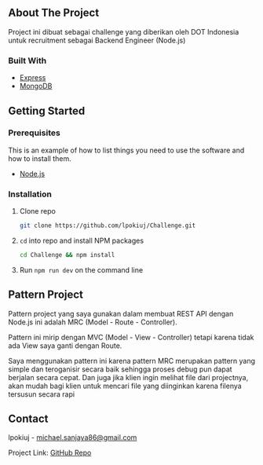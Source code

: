 ## About The Project

Project ini dibuat sebagai challenge yang diberikan oleh DOT Indonesia untuk recruitment sebagai Backend Engineer (Node.js)

### Built With

- [Express](https://expressjs.com/)
- [MongoDB](https://www.mongodb.com/)

## Getting Started

### Prerequisites

This is an example of how to list things you need to use the software and how to install them.

- [Node.js](https://nodejs.org/en/download/)

### Installation

1. Clone repo
   ```sh
   git clone https://github.com/lpokiuj/Challenge.git
   ```
1. `cd` into repo and install NPM packages
   ```sh
   cd Challenge && npm install
   ```
1. Run `npm run dev` on the command line

## Pattern Project

Pattern project yang saya gunakan dalam membuat REST API dengan Node.js ini adalah MRC (Model - Route - Controller).

Pattern ini mirip dengan MVC (Model - View - Controller) tetapi karena tidak ada View saya ganti dengan Route.

Saya menggunakan pattern ini karena pattern MRC merupakan pattern yang simple dan teroganisir secara baik sehingga proses debug pun dapat berjalan secara cepat.
Dan juga jika klien ingin melihat file dari projectnya, akan mudah bagi klien untuk mencari file yang diinginkan karena filenya tersusun secara rapi  
  
## Contact

lpokiuj - michael.sanjaya86@gmail.com

Project Link: [GitHub Repo](https://github.com/lpokiuj/Challenge)